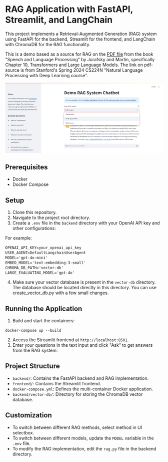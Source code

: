 # RAG Application with FastAPI, Streamlit, and LangChain

This project implements a Retrieval-Augmented Generation (RAG) system using FastAPI for the backend, Streamlit for the frontend, and LangChain with ChromaDB for the RAG functionality.

This is a demo based as a source for RAG on the [PDF file](https://web.stanford.edu/~jurafsky/slpdraft/10.pdf) from the book "Speech and Language Processing" by Jurafsky and Martin, 
specifically Chapter 10, Transformers and Large Language Models. 
The link on pdf-source is from Stanford's Spring 2024 CS224N "Natural Language Processing with Deep Learning course". 

![alt text](Img/image01.png)

## Prerequisites

- Docker
- Docker Compose

## Setup

1. Clone this repository.
2. Navigate to the project root directory.
3. Create a `.env` file in the `backend` directory with your OpenAI API key and other configurations:

For example:
```
OPENAI_API_KEY=your_openai_api_key
USER_AGENT=DefaultLangchainUserAgent
MODEL='gpt-4o-mini'
EMBED_MODEL='text-embedding-3-small'
CHROMA_DB_PATH='vector-db'
LARGE_EVALUATING_MODEL='gpt-4o'
```

4. Make sure your vector database is present in the `vector-db` directory.
The database should be located directly in this directory.
You can use create_vector_db.py with a few small changes.

## Running the Application

1. Build and start the containers:

```
docker-compose up --build
```

2. Access the Streamlit frontend at `http://localhost:8501`.
3. Enter your questions in the text input and click "Ask" to get answers from the RAG system.

## Project Structure

- `backend/`: Contains the FastAPI backend and RAG implementation.
- `frontend/`: Contains the Streamlit frontend.
- `docker-compose.yml`: Defines the multi-container Docker application.
- `backend/vector-db/`: Directory for storing the ChromaDB vector database.

## Customization
- To switch between different RAG methods, select method in UI selectbox.
- To switch between different models, update the `MODEL` variable in the `.env` file.
- To modify the RAG implementation, edit the `rag.py` file in the backend directory.
